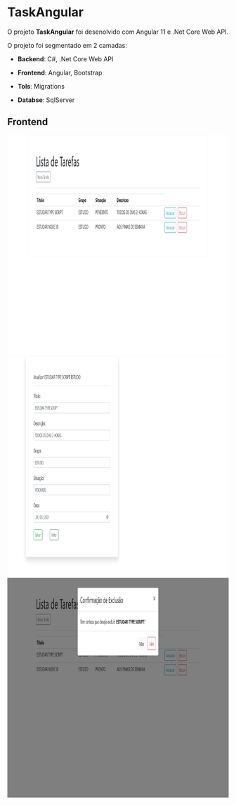 

# TaskAngular
O projeto **TaskAngular** foi desenolvido com Angular 11 e .Net Core Web API.


O projeto foi segmentado em 2 camadas:

* **Backend**: C#, .Net Core Web API 
* **Frontend**: Angular, Bootstrap


* **Tols**: Migrations
* **Databse**: SqlServer

 
## Frontend
<img src="https://raw.githubusercontent.com/joaolenosi/TaskAngular/master/Screenshot_2021-03-15%20AppTaskAngular(3).png" height="500em"/>
<img src="https://raw.githubusercontent.com/joaolenosi/TaskAngular/master/Screenshot_2021-03-15%20AppTaskAngular(5).png" height="500em"/>
<img src="https://raw.githubusercontent.com/joaolenosi/TaskAngular/master/Screenshot_2021-03-15%20AppTaskAngular(4).png" height="500em"/>

 

